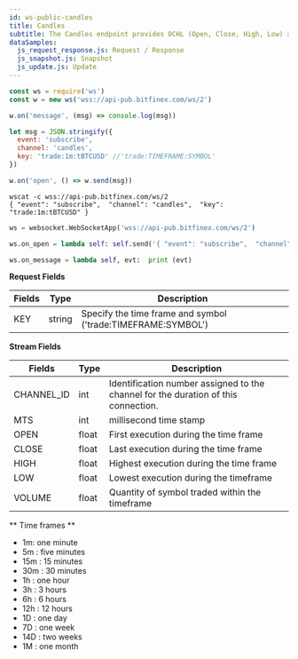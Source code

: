 ```yaml
---
id: ws-public-candles
title: Candles
subtitle: The Candles endpoint provides OCHL (Open, Close, High, Low) and volume data for the specified trading pair.
dataSamples:
  js_request_response.js: Request / Response
  js_snapshot.js: Snapshot
  js_update.js: Update
---
```

```javascript [1590590455332003-javascript]
const ws = require('ws')
const w = new ws('wss://api-pub.bitfinex.com/ws/2')

w.on('message', (msg) => console.log(msg))

let msg = JSON.stringify({ 
  event: 'subscribe', 
  channel: 'candles', 
  key: 'trade:1m:tBTCUSD' //'trade:TIMEFRAME:SYMBOL'
})

w.on('open', () => w.send(msg))
```

```shell [1590590455332003-shell]
wscat -c wss://api-pub.bitfinex.com/ws/2
{ "event": "subscribe",  "channel": "candles",  "key": "trade:1m:tBTCUSD" }
```

```python [1590590455332003-python]
ws = websocket.WebSocketApp('wss://api-pub.bitfinex.com/ws/2')

ws.on_open = lambda self: self.send('{ "event": "subscribe",  "channel": "candles",  "key": "trade:1m:tBTCUSD" }')

ws.on_message = lambda self, evt:  print (evt)
```

**Request Fields**

Fields | Type | Description
--- | --- | ---
KEY | string | Specify the time frame and symbol ('trade:TIMEFRAME:SYMBOL')

**Stream Fields**

Fields | Type | Description
--- | --- | ---
CHANNEL_ID | int | Identification number assigned to the channel for the duration of this connection.
MTS | int | millisecond time stamp
OPEN  |  float  |  First execution during the time frame
CLOSE  |  float  | Last execution during the time frame
HIGH  |  float  |  Highest execution during the time frame
LOW  |  float  |  Lowest execution during the timeframe
VOLUME  |  float  |  Quantity of symbol traded within the timeframe

** Time frames **
- 1m:  one minute
- 5m : five minutes
- 15m : 15 minutes
- 30m : 30 minutes
- 1h : one hour
- 3h : 3 hours
- 6h : 6 hours
- 12h : 12 hours
- 1D : one day
- 7D : one week
- 14D : two weeks
- 1M : one month
